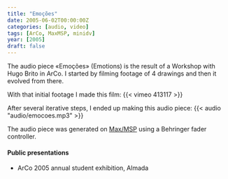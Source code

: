 ```yaml
---
title: "Emoções"
date: 2005-06-02T00:00:00Z
categories: [audio, video]
tags: [ArCo, MaxMSP, minidv]
year: [2005]
draft: false
---
```


The audio piece «Emoções» (Emotions) is the result of a Workshop with Hugo Brito in ArCo. I started by filming footage of 4 drawings and then it evolved from there.
<!--more-->

With that initial footage I made this film:
{{< vimeo 413117 >}}

After several iterative steps, I ended up making this audio piece:
{{< audio "audio/emocoes.mp3" >}}

The audio piece was generated on [Max/MSP][1] using a Behringer fader controller.

#### Public presentations
* ArCo 2005 annual student exhibition, Almada

[1]: http://www.cycling74.com/products/maxmsp
